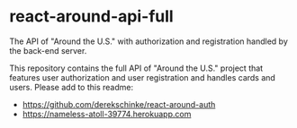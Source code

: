 # react-around-api-full

The API of "Around the U.S." with authorization and registration handled by the back-end server.

This repository contains the full API of "Around the U.S." project that features user authorization and user registration and handles cards and users. Please add to this readme:

- https://github.com/derekschinke/react-around-auth
- https://nameless-atoll-39774.herokuapp.com
